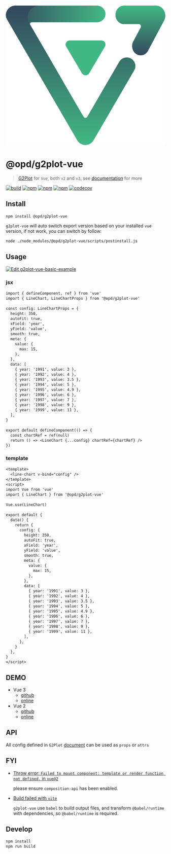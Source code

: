 <p align="center">
<img src="./assets/logo.svg">
</p>

# @opd/g2plot-vue

> [G2Plot](https://g2plot.antv.vision/) for `Vue`, both `v2` and `v3`, see [documentation](https://g2plot-vue.opd.cool) for more

[![build](https://github.com/open-data-plan/g2plot-vue/workflows/build/badge.svg)](https://github.com/open-data-plan/g2plot-vue/actions?query=workflow%3Abuild)
[![npm](https://img.shields.io/npm/v/@opd/g2plot-vue.svg)](https://www.npmjs.com/package/@opd/g2plot-vue)
[![npm](https://img.shields.io/npm/dm/@opd/g2plot-vue.svg)](https://www.npmjs.com/package/@opd/g2plot-vue)
[![npm](https://img.shields.io/npm/l/@opd/g2plot-vue.svg)](https://www.npmjs.com/package/@opd/g2plot-vue)
[![codecov](https://codecov.io/gh/open-data-plan/g2plot-vue/branch/master/graph/badge.svg)](https://codecov.io/gh/open-data-plan/g2plot-vue)

## Install

```
npm install @opd/g2plot-vue
```

`g2plot-vue` will auto switch export version based on your installed `vue` version, if not work, you can switch by follow:

```bash
node ./node_modules/@opd/g2plot-vue/scripts/postinstall.js
```

## Usage

[![Edit g2plot-vue-basic-example](https://codesandbox.io/static/img/play-codesandbox.svg)](https://codesandbox.io/s/g2plot-vue-basic-example-uxde9?fontsize=14&hidenavigation=1&theme=dark)

### jsx

```tsx
import { defineComponent, ref } from 'vue'
import { LineChart, LineChartProps } from '@opd/g2plot-vue'

const config: LineChartProps = {
  height: 350,
  autoFit: true,
  xField: 'year',
  yField: 'value',
  smooth: true,
  meta: {
    value: {
      max: 15,
    },
  },
  data: [
    { year: '1991', value: 3 },
    { year: '1992', value: 4 },
    { year: '1993', value: 3.5 },
    { year: '1994', value: 5 },
    { year: '1995', value: 4.9 },
    { year: '1996', value: 6 },
    { year: '1997', value: 7 },
    { year: '1998', value: 9 },
    { year: '1999', value: 11 },
  ],
}

export default defineComponent(() => {
  const chartRef = ref(null)
  return () => <LineChart {...config} chartRef={chartRef} />
})
```

### template

```vue
<template>
  <line-chart v-bind="config" />
</template>
<script>
import Vue from 'vue'
import { LineChart } from '@opd/g2plot-vue'

Vue.use(LineChart)

export default {
  data() {
    return {
      config: {
        height: 350,
        autoFit: true,
        xField: 'year',
        yField: 'value',
        smooth: true,
        meta: {
          value: {
            max: 15,
          },
        },
        data: [
          { year: '1991', value: 3 },
          { year: '1992', value: 4 },
          { year: '1993', value: 3.5 },
          { year: '1994', value: 5 },
          { year: '1995', value: 4.9 },
          { year: '1996', value: 6 },
          { year: '1997', value: 7 },
          { year: '1998', value: 9 },
          { year: '1999', value: 11 },
        ],
      },
    }
  },
}
</script>
```

## DEMO

- Vue 3
  - [github](https://github.com/open-data-plan/g2plot-vue-demo)
  - [online](http://g2plot-vue-demo-opd.vercel.app/)
- Vue 2
  - [github](https://github.com/open-data-plan/g2plot-vue2-demo)
  - [online](http://g2plot-vue2-demo-opd.vercel.app/)

## API

All config defined in `G2Plot` [document](https://g2plot.antv.vision/zh/docs/manual/introduction) can be used as `props` or `attrs`

## FYI

- [Throw error: `Failed to mount component: template or render function not defined.` in `vue@2`](https://github.com/open-data-plan/g2plot-vue/issues/483)

  please ensure `composition-api` has been enabled.

- [Build failed with `vite`](https://github.com/open-data-plan/g2plot-vue/issues/505)

  `g2plot-vue` use `babel` to build output files, and transform `@babel/runtime` with dependencies, so `@babel/runtime` is required.

## Develop

```
npm install
npm run build
```
